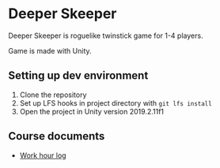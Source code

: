 # Deeper Skeeper

Deeper Skeeper is roguelike twinstick game for 1-4 players.

Game is made with Unity.

## Setting up dev environment
1. Clone the repository
2. Set up LFS hooks in project directory with `git lfs install`
3. Open the project in Unity version 2019.2.11f1

## Course documents
* [Work hour log](/Doc/hours.md)
